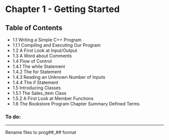 # Chapter 1 - Getting Started </li>

##  Table of Contents

<ul>
	<li>1.1 Writing a Simple C++ Program</li>
	<li>1.1.1 Compiling and Executing Our Program </li>
	<li>1.2 A First Look at Input/Output </li>
	<li>1.3 A Word about Comments </li>
	<li>1.4 Flow of Control </li>
	<li>1.4.1 The while Statement </li>
	<li>1.4.2 The for Statement </li>
	<li>1.4.3 Reading an Unknown Number of Inputs </li>
	<li>1.4.4 The if Statement </li>
	<li>1.5 Introducing Classes </li>
	<li>1.5.1 The Sales_item Class </li>
	<li>1.5.2 A First Look at Member Functions </li>
	<li>1.6 The Bookstore Program Chapter Summary Defined Terms</li>
</ul>

### To do:
----------------

Rename files to prog##_## format

